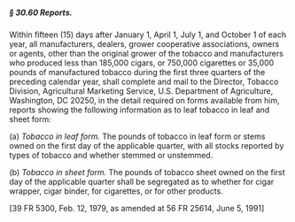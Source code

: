 ##### § 30.60 Reports. #####

Within fifteen (15) days after January 1, April 1, July 1, and October 1 of each year, all manufacturers, dealers, grower cooperative associations, owners or agents, other than the original grower of the tobacco and manufacturers who produced less than 185,000 cigars, or 750,000 cigarettes or 35,000 pounds of manufactured tobacco during the first three quarters of the preceding calendar year, shall complete and mail to the Director, Tobacco Division, Agricultural Marketing Service, U.S. Department of Agriculture, Washington, DC 20250, in the detail required on forms available from him, reports showing the following information as to leaf tobacco in leaf and sheet form:

(a) *Tobacco in leaf form.* The pounds of tobacco in leaf form or stems owned on the first day of the applicable quarter, with all stocks reported by types of tobacco and whether stemmed or unstemmed.

(b) *Tobacco in sheet form.* The pounds of tobacco sheet owned on the first day of the applicable quarter shall be segregated as to whether for cigar wrapper, cigar binder, for cigarettes, or for other products.

[39 FR 5300, Feb. 12, 1979, as amended at 56 FR 25614, June 5, 1991]
